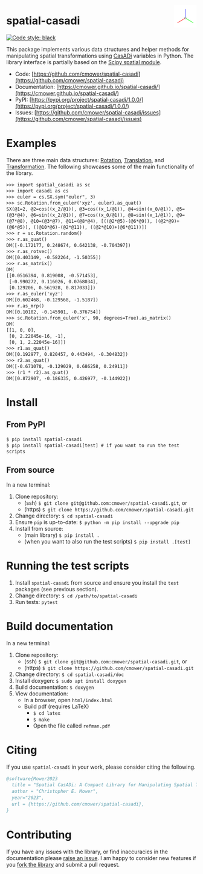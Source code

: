 <p align="center">
  <img src="doc/spatial-casadi.png" width="60" align="right">
</p>

# spatial-casadi

[![Code style: black](https://img.shields.io/badge/code%20style-black-000000.svg)](https://github.com/psf/black)

This package implements various data structures and helper methods for manipulating spatial transformations using [CasADi](https://web.casadi.org/) variables in Python.
The library interface is partially based on the [Scipy spatial module](https://docs.scipy.org/doc/scipy/reference/spatial.html).


- Code: [https://github.com/cmower/spatial-casadi](https://github.com/cmower/spatial-casadi)
- Documentation: [https://cmower.github.io/spatial-casadi/](https://cmower.github.io/spatial-casadi/)
- PyPI: [https://pypi.org/project/spatial-casadi/1.0.0/](https://pypi.org/project/spatial-casadi/1.0.0/)
- Issues: [https://github.com/cmower/spatial-casadi/issues](https://github.com/cmower/spatial-casadi/issues)

# Examples

There are three main data structures: [Rotation](https://cmower.github.io/spatial-casadi/classspatial__casadi_1_1spatial_1_1Rotation.html), [Translation](https://cmower.github.io/spatial-casadi/classspatial__casadi_1_1spatial_1_1Translation.html), and [Transformation](https://cmower.github.io/spatial-casadi/classspatial__casadi_1_1spatial_1_1Transformation.html).
The following showcases some of the main functionality of the library.

```
>>> import spatial_casadi as sc
>>> import casadi as cs
>>> euler = cs.SX.sym("euler", 3)
>>> sc.Rotation.from_euler('xyz', euler).as_quat()
SX(@1=2, @2=cos((x_2/@1)), @3=cos((x_1/@1)), @4=sin((x_0/@1)), @5=(@3*@4), @6=sin((x_2/@1)), @7=cos((x_0/@1)), @8=sin((x_1/@1)), @9=(@7*@8), @10=(@3*@7), @11=(@8*@4), [((@2*@5)-(@6*@9)), ((@2*@9)+(@6*@5)), ((@10*@6)-(@2*@11)), ((@2*@10)+(@6*@11))])
>>> r = sc.Rotation.random()
>>> r.as_quat()
DM([-0.172177, 0.248674, 0.642138, -0.704397])
>>> r.as_rotvec()
DM([0.403149, -0.582264, -1.50355])
>>> r.as_matrix()
DM(
[[0.0516394, 0.819008, -0.571453],
 [-0.990272, 0.116026, 0.0768034],
 [0.129206, 0.561928, 0.817033]])
>>> r.as_euler('xyz')
DM([0.602468, -0.129568, -1.5187])
>>> r.as_mrp()
DM([0.10102, -0.145901, -0.376754])
>>> sc.Rotation.from_euler('x', 90, degrees=True).as_matrix()
DM(
[[1, 0, 0],
 [0, 2.22045e-16, -1],
 [0, 1, 2.22045e-16]])
>>> r1.as_quat()
DM([0.192977, 0.820457, 0.443494, -0.304832])
>>> r2.as_quat()
DM([-0.671078, -0.129029, 0.686258, 0.24911])
>>> (r1 * r2).as_quat()
DM([0.872907, -0.186335, 0.426977, -0.144922])
```

# Install

## From PyPI

```shell
$ pip install spatial-casadi
$ pip install spatial-casadi[test] # if you want to run the test scripts
```

## From source

In a new terminal:
1. Clone repository:
   - (ssh) `$ git clone git@github.com:cmower/spatial-casadi.git`, or
   - (https) `$ git clone https://github.com/cmower/spatial-casadi.git`
2. Change directory: `$ cd spatial-casadi`
3. Ensure `pip` is up-to-date: `$ python -m pip install --upgrade pip`
3. Install from source:
   - (main library) `$ pip install .`
   - (when you want to also run the test scripts) `$ pip install .[test]`

# Running the test scripts

1. Install `spatial-casadi` from source and ensure you install the `test` packages (see previous section).
2. Change directory: `$ cd /path/to/spatial-casadi`
3. Run tests: `pytest`

# Build documentation

In a new terminal:
1. Clone repository:
   - (ssh) `$ git clone git@github.com:cmower/spatial-casadi.git`, or
   - (https) `$ git clone https://github.com/cmower/spatial-casadi.git`
2. Change directory: `$ cd spatial-casadi/doc`
3. Install doxygen: `$ sudo apt install doxygen`
4. Build documentation: `$ doxygen`
5. View documentation:
   - In a browser, open `html/index.html`
   - Build pdf (requires LaTeX)
	 - `$ cd latex`
	 - `$ make`
	 - Open the file called `refman.pdf`

# Citing

If you use `spatial-casadi` in your work, please consider citing the following.

```bibtex
@software{Mower2023
  title = "Spatial CasADi: A Compact Library for Manipulating Spatial Transformations",
  author = "Christopher E. Mower",
  year="2023",
  url = {https://github.com/cmower/spatial-casadi},
}
```

# Contributing

If you have any issues with the library, or find inaccuracies in the documentation please [raise an issue](https://github.com/cmower/spatial-casadi/issues/new/choose).
I am happy to consider new features if you [fork the library](https://github.com/cmower/spatial-casadi/fork) and submit a pull request.
